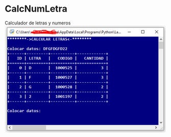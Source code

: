 # CalcNumLetra
Calculador de letras y numeros
![](https://github.com/welintoncode/CalcNumLetra/blob/main/imgCalcNumLetra.PNG)
